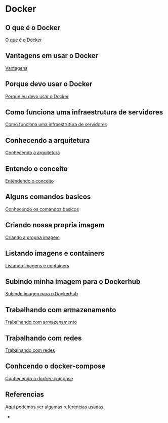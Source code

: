 # Docker

## O que é o Docker
[O que é o Docker]

## Vantagens em usar o Docker
[Vantagens]

## Porque devo usar o Docker
[Porque eu devo usar o Docker]

## Como funciona uma infraestrutura de servidores
[Como funciona uma infraestrutura de servidores]

## Conhecendo a arquitetura
[Conhecendo a arquitetura]

## Entendo o conceito
[Entendendo o conceito]

## Alguns comandos basicos
[Conhecendo os comandos basicos]

## Criando nossa propria imagem
[Criando a propria imagem]

## Listando imagens e containers
[Listando imagens e containers]

## Subindo minha imagem para o Dockerhub
[Subindo imagen para o Dockerhub]

## Trabalhando com armazenamento
[Trabalhando com armazenamento]

## Trabalhando com redes
[Trabalhando com redes]

## Conhcendo o docker-compose
[Conhecendo o docker-compose]



## Referencias
Aqui podemos ver algumas referencias usadas.
- [Referencias]: <referencias.md>


[O que é o Docker]: <1-O-que-é-o-Docker>
[Vantagens]: <2-Vantagens>
[Porque eu devo usar o Docker]: <3-Porque-eu-devo-usar-o-Docker>
[Como funciona uma infraestrutura de servidores]: <4-Como-a-infraestrutura-de-servidores-e-projetada>
[Conhecendo a arquitetura]: <5-Conhecendo-a-arquitetura>
[Entendendo o conceito]: <6-Entendo-o-conceito>
[Conhecendo os comandos basicos]: <7-Conhecendo-comandos-basicos-do-Docker>
[Criando a propria imagem]: <8-Criando-a-propria-imagem>
[Listando imagens e containers]: <9-Listando-Imagens-e-Containers>
[Subindo imagen para o Dockerhub]: <10-Subindo-imagem-ao-Dockerhub>
[Trabalhando com armazenamento]: <11-Trabalhando-com-armazenamento>
[Trabalhando com redes]: <12-Trabalhando-com-redes-no-Docker>
[Conhecendo o docker-compose]: <13-Docker-compose>


